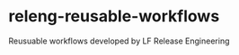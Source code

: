 <!--- SPDX-License-Identifier: CC-BY-4.0 -->
<!--- SPDX-FileCopyrightText: 2023 The Linux Foundation -->

# releng-reusable-workflows

Reusuable workflows developed by LF Release Engineering
